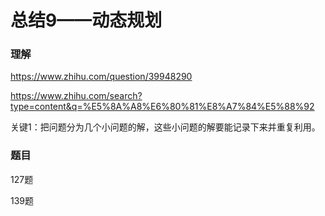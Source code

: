 # 总结9——动态规划

### 理解

https://www.zhihu.com/question/39948290

https://www.zhihu.com/search?type=content&q=%E5%8A%A8%E6%80%81%E8%A7%84%E5%88%92

关键1：把问题分为几个小问题的解，这些小问题的解要能记录下来并重复利用。

### 题目

127题

139题


